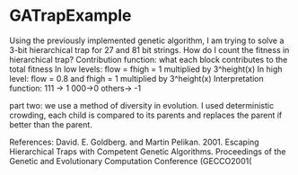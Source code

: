 # GATrapExample
Using the previously implemented genetic algorithm, I am trying to solve a 3-bit hierarchical trap for 27 and 81 bit strings.
How do I count the fitness in hierarchical trap?
Contribution function: what each block contributes to the total fitness In low levels: 
flow = fhigh = 1 multiplied by 3^height(x) In high level: flow = 0.8 and fhigh = 1 multiplied by 3^height(x)
Interpretation function:  111 -> 1    000->0    others-> -1

part two:
we use a method of diversity in evolution. I used deterministic crowding, each child is compared to its parents and replaces the parent if better than the parent.

References:
David. E. Goldberg. and Martin Pelikan. 2001. Escaping Hierarchical Traps
with Competent Genetic Algorithms. Proceedings of the Genetic and Evolutionary Computation Conference (GECCO2001(

